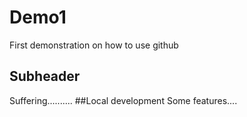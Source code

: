 # Demo1
First demonstration on how to use github
## Subheader
Suffering..........
##Local development
Some features....
